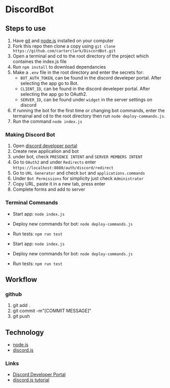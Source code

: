 # DiscordBot

## Steps to use

1. Have [git](https://git-scm.com/downloads) and [node.js](https://nodejs.org/en/download/) installed on your computer
2. Fork this repo then clone a copy using `git clone https://github.com/carterclark/DiscordBot.git`
3. Open a terminal and cd to the root directory of the project which containes the index.js file
4. Run `npm install` to download dependancies
5. Make a `.env` file in the root directory and enter the secrets for:
   - `BOT_AUTH_TOKEN`, can be found in the discord develeper portal. After selecting the app go to Bot.
   - `CLIENT_ID`, can be found in the discord develeper portal. After selecting the app go to OAuth2.
   - `SERVER_ID`, can be found under `widget` in the server settings on discord
6. If running the bot for the first time or changing bot commands, enter the termainal and cd to the root directory then run `node deploy-commands.js`.
7. Run the command `node index.js`

### Making Discord Bot

1. Open [discord developer portal](https://discord.com/developers/applications)
2. Create new application and bot
3. under bot, check `PRESENCE INTENT` and `SERVER MEMBERS INTENT`
4. Go to `OAuth2` and under `Redirects` enter `https://localhost:8080/auth/discord/redirect`
5. Go to `URL Generator` and check `bot` and `applications.commands`
6. Under `Bot Permissions` for simplicity just check `Administrator`
7. Copy URL, paste it in a new tab, press enter
8. Complete forms and add to server

### Terminal Commands

- Start app: `node index.js`
- Deploy new commands for bot: `node deploy-commands.js`
- Run tests: `npm run test`

- Start app: `node index.js`
- Deploy new commands for bot: `node deploy-commands.js`
- Run tests: `npm run test`

## Workflow

### github

1. git add .
2. git commit -m"[COMMIT MESSAGE]"
3. git push

## Technology

- [node.js](https://nodejs.org/en/docs/)
- [discord.js](https://discord.js.org/#/docs/main/stable/general/welcome)

### Links

- [Discord Developer Portal](https://discord.com/developers/applications)
- [discord.js tutorial](https://discordjs.guide/#before-you-begin)
